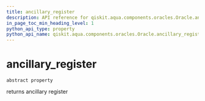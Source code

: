 ```yaml
---
title: ancillary_register
description: API reference for qiskit.aqua.components.oracles.Oracle.ancillary_register
in_page_toc_min_heading_level: 1
python_api_type: property
python_api_name: qiskit.aqua.components.oracles.Oracle.ancillary_register
---
```


# ancillary\_register

<span id="qiskit.aqua.components.oracles.Oracle.ancillary_register" />

`abstract property`

returns ancillary register

